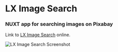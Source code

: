 # LX Image Search

### NUXT app for searching images on Pixabay

Link to [LX Image Search](https://lximages.ozona.ch) online.

![LX Image Search Screenshot](https://cloud.ozona.ch/giti/lxis.jpg "LX Image Search Screenshot")

